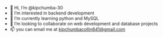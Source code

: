 - 👋 Hi, I’m @kipchumba-30
- 👀 I’m interested in backend development 
- 🌱 I’m currently learning python and MySQL
- 💞️ I’m looking to collaborate on web development and database projects
- 📫 you can email me at kipchumbacollin641@gmail.com

<!---
kipchumba-30/kipchumba-30 is a ✨ special ✨ repository because its `README.md` (this file) appears on your GitHub profile.
You can click the Preview link to take a look at your changes.
--->
